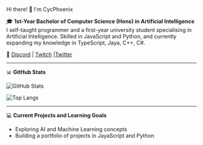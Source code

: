 Hi there! 👋 I'm CycPhoenix

🎓 **1st-Year Bachelor of Computer Science (Hons) in Artificial Intelligence**
I self-taught programmer and a first-year university student specialising in Artificial Intelligence. Skilled in JavaScript and Python, and currently expanding my knowledge in TypeScript, Jaya, C++, C#.

🔗 [Discord](https://discord.com/invite/dy6FjFG2sd) | [Twitch](https://www.twitch.tv/cycphoenix) |[Twitter](https://twitter.com/CycPhoenix_)

---

📊 **GitHub Stats**

![GitHub Stats](https://github-readme-stats.vercel.app/api?username=cycphoenix&show_icons=true&theme=tokyonight)

<!-- ![Languages](https://github-readme-stats.vercel.app/api/top-langs/?username=CycPhoenix&theme=yeblu&show_icons=true&count_private=true) -->
![Top Langs]([https://github-readme-stats.vercel.app/api/top-langs/?username=CycPhoenix&theme=tokyonight)

---

💻 **Current Projects and Learning Goals**
- Exploring AI and Machine Learning concepts
- Building a portfolio of projects in JayaScript and Python

<!--
**CycPhoenix/CycPhoenix** is a ✨ _special_ ✨ repository because its `README.md` (this file) appears on your GitHub profile.

Here are some ideas to get you started:

- 🔭 I’m currently working on ...
- 🌱 I’m currently learning ...
- 👯 I’m looking to collaborate on ...
- 🤔 I’m looking for help with ...
- 💬 Ask me about ...
- 📫 How to reach me: ...
- 😄 Pronouns: ...
- ⚡ Fun fact: ...
-->
